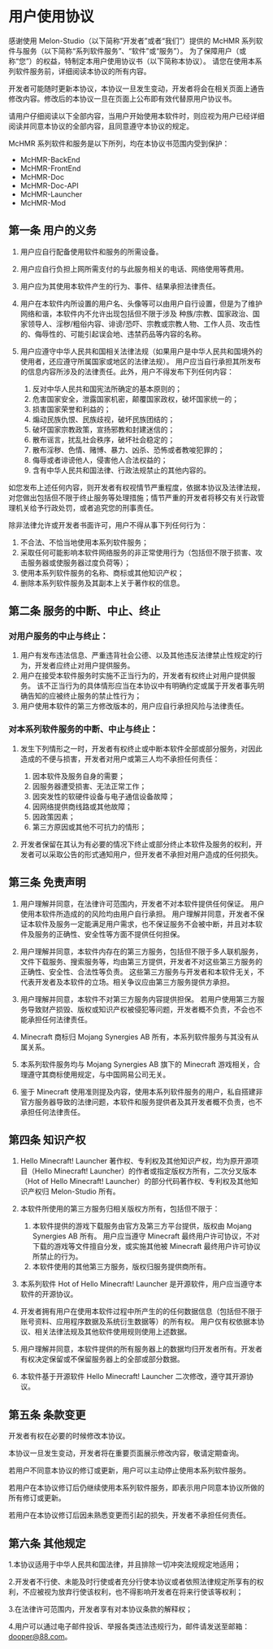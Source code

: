 # 用户使用协议

感谢使用 Melon-Studio（以下简称“开发者”或者“我们”）提供的 McHMR 系列软件与服务（以下简称“系列软件服务”、“软件”或“服务”）。 为了保障用户（或称“您”）的权益，特制定本用户使用协议书（以下简称本协议）。 请您在使用本系列软件服务前，详细阅读本协议的所有内容。

开发者可能随时更新本协议，本协议一旦发生变动，开发者将会在相关页面上通告修改内容。修改后的本协议一旦在页面上公布即有效代替原用户协议书。

请用户仔细阅读以下全部内容，当用户开始使用本软件时，则应视为用户已经详细阅读并同意本协议的全部内容，且同意遵守本协议的规定。

McHMR 系列软件和服务是以下所列，均在本协议书范围内受到保护：

- McHMR-BackEnd
- McHMR-FrontEnd
- McHMR-Doc
- McHMR-Doc-API
- McHMR-Launcher
- McHMR-Mod

## 第一条 用户的义务

1. 用户应自行配备使用软件和服务的所需设备。
2. 用户应自行负担上网所需支付的与此服务相关的电话、网络使用等费用。
3. 用户应为其使用本软件产生的行为、事件、结果承担法律责任。
4. 用户在本软件内所设置的用户名、头像等可以由用户自行设置，但是为了维护网络和谐，本软件内不允许出现包括但不限于涉及 种族/宗教、国家政治、国家领导人、淫秽/粗俗内容、诽谤/恐吓、宗教或宗教人物、工作人员、攻击性的、侮辱性的、可能引起误会地、违禁药品等内容的名称。
5. 用户应遵守中华人民共和国相关法律法规（如果用户是中华人民共和国境外的使用者，还应遵守所属国家或地区的法律法规）。 用户应当自行承担其所发布的信息内容所涉及的法律责任。此外，用户不得发布下列任何内容：

    1) 反对中华人民共和国宪法所确定的基本原则的；
    2) 危害国家安全，泄露国家机密，颠覆国家政权，破坏国家统一的；
    3) 损害国家荣誉和利益的；
    4) 煽动民族仇恨、民族歧视，破坏民族团结的；
    5) 破坏国家宗教政策，宣扬邪教和封建迷信的；
    6) 散布谣言，扰乱社会秩序，破坏社会稳定的；
    7) 散布淫秽、色情、赌博、暴力、凶杀、恐怖或者教唆犯罪的；
    8) 侮辱或者诽谤他人，侵害他人合法权益的；
    9) 含有中华人民共和国法律、行政法规禁止的其他内容的。

如您发布上述任何内容，则开发者有权视情节严重程度，依据本协议及法律法规，对您做出包括但不限于终止服务等处理措施；情节严重的开发者将移交有关行政管理机关给予行政处罚，或者追究您的刑事责任。

除非法律允许或开发者书面许可，用户不得从事下列任何行为：
1) 不合法、不恰当地使用本系列软件服务；
2) 采取任何可能影响本软件网络服务的非正常使用行为（包括但不限于损害、攻击服务器或使服务器过度负荷等）；
3) 使用本系列软件服务的名称、商标或其他知识产权；
4) 删除本系列软件服务及其副本上关于著作权的信息。

## 第二条 服务的中断、中止、终止

### 对用户服务的中止与终止：
1) 用户有发布违法信息、严重违背社会公德、以及其他违反法律禁止性规定的行为，开发者应终止对用户提供服务。
2) 用户在接受本软件服务时实施不正当行为的，开发者有权终止对用户提供服务。 该不正当行为的具体情形应当在本协议中有明确约定或属于开发者事先明确告知的应被终止服务的禁止性行为；
3) 用户使用本软件的第三方修改版本的，用户应自行承担风险与法律责任。

### 对本系列软件服务的中断、中止与终止：
1) 发生下列情形之一时，开发者有权终止或中断本软件全部或部分服务，对因此造成的不便与损害，开发者对用户或第三人均不承担任何责任：
    1) 因本软件及服务自身的需要；
    2) 因服务器遭受损害、无法正常工作；
    3) 因突发性的软硬件设备与电子通信设备故障；
    4) 因网络提供商线路或其他故障；
    5) 因政策因素；
    6) 第三方原因或其他不可抗力的情形；

2) 开发者保留在其认为有必要的情况下终止或部分终止本软件及服务的权利，开发者可以采取公告的形式通知用户，但开发者不承担对用户造成的任何损失。

## 第三条 免责声明

1. 用户理解并同意，在法律许可范围内，开发者不对本软件提供任何保证。 用户使用本软件所造成的的风险均由用户自行承担。 用户理解并同意，开发者不保证本软件及服务一定能满足用户需求，也不保证服务不会被中断，并且对本软件及服务的正确性、安全性等方面不提供任何担保。

2. 用户理解并同意，本软件内存在的第三方服务，包括但不限于多人联机服务，文件下载服务、搜索服务等，均由第三方提供，开发者不对这些第三方服务的正确性、安全性、合法性等负责。 这些第三方服务与开发者和本软件无关，不代表开发者及本软件的立场。相关争议应由第三方服务提供方承担。

3. 用户理解并同意，本软件不对第三方服务内容提供担保。 若用户使用第三方服务导致财产损毁、版权或知识产权被侵犯等问题，开发者概不负责，不会也不能承担任何法律责任。

4. Minecraft 商标归 Mojang Synergies AB 所有，本系列软件服务与其没有从属关系。

5. 本系列软件服务均与 Mojang Synergies AB 旗下的 Minecraft 游戏相关，合理遵守其商标使用规定，与中国网易公司无关。

6. 鉴于 Minecraft 使用准则提及内容，使用本系列软件服务的用户，私自搭建非官方服务器导致的法律问题，本软件和服务提供者及其开发者概不负责，也不承担任何法律责任。

## 第四条 知识产权

1. Hello Minecraft! Launcher 著作权、专利权及其他知识产权，均为原开源项目（Hello Minecraft! Launcher）的作者或指定版权方所有，二次分叉版本（Hot of Hello Minecraft! Launcher）的部分代码著作权、专利权及其他知识产权归 Melon-Studio 所有。

2. 本软件所使用的第三方服务归相关版权方所有，包括但不限于：

    1) 本软件提供的游戏下载服务由官方及第三方平台提供，版权由 Mojang Synergies AB 所有。 用户应当遵守 Minecraft 最终用户许可协议，不对下载的游戏等文件擅自分发，或实施其他被 Minecraft 最终用户许可协议所禁止的行为。
    2) 本软件使用的其他第三方服务，版权归服务提供商所有。

3. 本系列软件 Hot of Hello Minecraft! Launcher 是开源软件，用户应当遵守本软件的开源协议。

4. 开发者拥有用户在使用本软件过程中所产生的的任何数据信息（包括但不限于账号资料、应用程序数据及系统衍生数据等）的所有权。 用户仅有权依据本协议、相关法律法规及其他软件使用规则使用上述数据。

5. 用户理解并同意，本软件提供的所有服务器上的数据均归开发者所有。开发者有权决定保留或不保留服务器上的全部或部分数据。

6. 本软件基于开源软件 Hello Minecraft! Launcher 二次修改，遵守其开源协议。

## 第五条 条款变更

开发者有权在必要的时候修改本协议。

本协议一旦发生变动，开发者将在重要页面展示修改内容，敬请定期查询。

若用户不同意本协议的修订或更新，用户可以主动停止使用本系列软件服务。

若用户在本协议修订后仍继续使用本系列软件服务，即表示用户同意本协议所做的所有修订或更新。

若用户在本协议修订后因未熟悉变更而引起的损失，开发者不承担任何责任。

## 第六条 其他规定

1.本协议适用于中华人民共和国法律，并且排除一切冲突法规规定地适用；

2.开发者不行使、未能及时行使或者充分行使本协议或者依照法律规定所享有的权利，不应被视为放弃行使该权利，也不得影响开发者在将来行使该等权利；

3.在法律许可范围内，开发者享有对本协议条款的解释权；

4.用户可以通过电子邮件投诉、举报各类违法违规行为，邮件请发送至邮箱：dooper@88.com。
